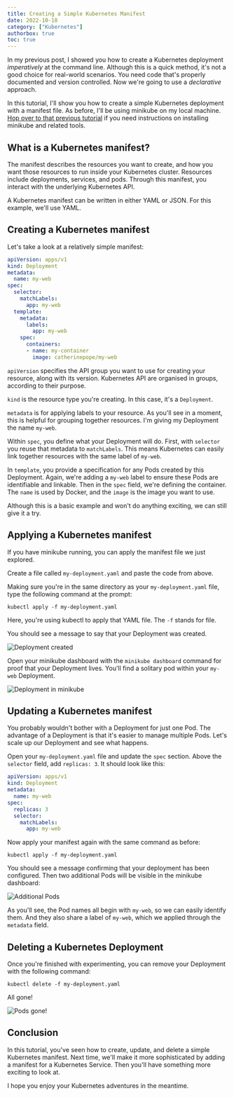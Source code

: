 ```yaml
---
title: Creating a Simple Kubernetes Manifest
date: 2022-10-18
category: ["Kubernetes"]
authorbox: true
toc: true
---
```


In my previous post, I showed you how to create a Kubernetes deployment *imperatively* at the command line. Although this is a quick method, it's not a good choice for real-world scenarios. You need code that's properly documented and version controlled. Now we're going to use a *declarative* approach.

In this tutorial, I'll show you how to create a simple Kubernetes deployment with a manifest file. As before, I'll be using minikube on my local machine. [Hop over to that previous tutorial](https://www.catherinepope.com/kubernetes/2022/08/28/kubernetes-minikube.html) if you need instructions on installing minikube and related tools.

## What is a Kubernetes manifest?

The manifest describes the resources you want to create, and how you want those resources to run inside your Kubernetes cluster. Resources include deployments, services, and pods. Through this manifest, you interact with the underlying Kubernetes API.

A Kubernetes manifest can be written in either YAML or JSON. For this example, we'll use YAML.

## Creating a Kubernetes manifest

Let's take a look at a relatively simple manifest:

``` yaml
apiVersion: apps/v1
kind: Deployment
metadata:
  name: my-web
spec:
  selector:
    matchLabels:
      app: my-web
  template:
    metadata:
      labels:
        app: my-web
    spec:
      containers:
      - name: my-container
        image: catherinepope/my-web
```

`apiVersion` specifies the API group you want to use for creating your resource, along with its version. Kubernetes API are organised in groups, according to their purpose.

`kind` is the resource type you're creating. In this case, it's a `Deployment`. 

`metadata` is for applying labels to your resource. As you'll see in a moment, this is helpful for grouping together resources. I'm giving my Deployment the name `my-web`.

Within `spec`, you define what your Deployment will do. First, with `selector` you reuse that metadata to `matchLabels`. This means Kubernetes can easily link together resources with the same label of `my-web`.

In `template`, you provide a specification for any Pods created by this Deployment. Again, we're adding a `my-web` label to ensure these Pods are identifiable and linkable. Then in the `spec` field, we're defining the container. The `name` is used by Docker, and the `image` is the image you want to use.

Although this is a basic example and won't do anything exciting, we can still give it a try.

## Applying a Kubernetes manifest

If you have minikube running, you can apply the manifest file we just explored. 

Create a file called `my-deployment.yaml` and paste the code from above.

Making sure you're in the same directory as your `my-deployment.yaml` file, type the following command at the prompt:

```shell
kubectl apply -f my-deployment.yaml
```

Here, you're using kubectl to apply that YAML file. The `-f` stands for file.

You should see a message to say that your Deployment was created.

![Deployment created](/images/deployment-created.png)

Open your minikube dashboard with the `minikube dashboard` command for proof that your Deployment lives. You'll find a solitary pod within your `my-web` Deployment.

![Deployment in minikube](/images/minikube-deployment.png)

## Updating a Kubernetes manifest

You probably wouldn't bother with a Deployment for just one Pod. The advantage of a Deployment is that it's easier to manage multiple Pods. Let's scale up our Deployment and see what happens.

Open your `my-deployment.yaml` file and update the `spec` section. Above the `selector` field, add `replicas: 3`. It should look like this:

``` yaml
apiVersion: apps/v1
kind: Deployment
metadata:
  name: my-web
spec:
  replicas: 3
  selector:
    matchLabels:
      app: my-web
```

Now apply your manifest again with the same command as before:

```shell
kubectl apply -f my-deployment.yaml
```
You should see a message confirming that your deployment has been configured. Then two additional Pods will be visible in the minikube dashboard:

![Additional Pods](/images/minikube-pods.png)

As you'll see, the Pod names all begin with `my-web`, so we can easily identify them. And they also share a label of `my-web`, which we applied through the `metadata` field.

## Deleting a Kubernetes Deployment

Once you're finished with experimenting, you can remove your Deployment with the following command:

```shell
kubectl delete -f my-deployment.yaml
```

All gone!

![Pods gone!](/images/pods-gone.png)

## Conclusion

In this tutorial, you've seen how to create, update, and delete a simple Kubernetes manifest. Next time, we'll make it more sophisticated by adding a manifest for a Kubernetes Service. Then you'll have something more exciting to look at.

I hope you enjoy your Kubernetes adventures in the meantime.